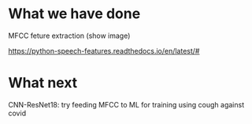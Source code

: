 # What we have done
MFCC feture extraction
(show image)

https://python-speech-features.readthedocs.io/en/latest/#


# What next
CNN-ResNet18: try feeding MFCC to ML for training 
using cough against covid
